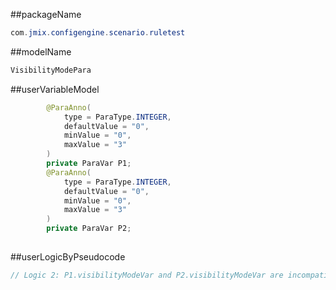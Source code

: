 ##packageName
```java
com.jmix.configengine.scenario.ruletest
```

##modelName
```java
VisibilityModePara
```
##userVariableModel
```java
        @ParaAnno(  
            type = ParaType.INTEGER,
            defaultValue = "0",
            minValue = "0",
            maxValue = "3"
        )
        private ParaVar P1;
        @ParaAnno(  
            type = ParaType.INTEGER,
            defaultValue = "0",
            minValue = "0",
            maxValue = "3"
        )
        private ParaVar P2;	
 
```

##userLogicByPseudocode
```java
// Logic 2: P1.visibilityModeVar and P2.visibilityModeVar are incompatible
``` 